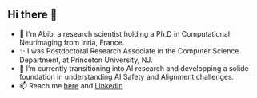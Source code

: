 ## Hi there 👋

<!--
**abibalimi/abibalimi** is a ✨ _special_ ✨ repository because its `README.md` (this file) appears on your GitHub profile.

Here are some ideas to get you started:
-->
- 💬 I'm Abib, a research scientist holding a Ph.D in Computational Neurimaging from Inria, France.
- ✨ I was Postdoctoral Research Associate in the Computer Science Department, at Princeton University, NJ.
- 🌱 I’m currently transitioning into AI research and developping a solide foundation in understanding AI Safety and Alignment challenges.
- 📫 Reach me [here](abib.alimi@gmail.com) and [LinkedIn](https://www.linkedin.com/in/abib-olushola-alimi/)

<!-- 
- 🔭 I’m currently working on 
- 🌱 I’m currently learning ...
- 👯 I’m looking to collaborate on ...
- 🤔 I’m looking for help with ...
- 💬 Ask me about ...
- 📫 How to reach me: ...
- 😄 Pronouns: ...
- ⚡ Fun fact: ...
-->
